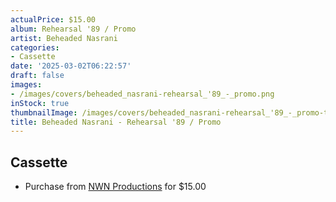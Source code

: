 ```yaml
---
actualPrice: $15.00
album: Rehearsal '89 / Promo
artist: Beheaded Nasrani
categories:
- Cassette
date: '2025-03-02T06:22:57'
draft: false
images:
- /images/covers/beheaded_nasrani-rehearsal_'89_-_promo.png
inStock: true
thumbnailImage: /images/covers/beheaded_nasrani-rehearsal_'89_-_promo-thumb.png
title: Beheaded Nasrani - Rehearsal '89 / Promo
---
```


## Cassette
* Purchase from [NWN Productions](http://shop.nwnprod.com/index.php?route=product/product&path=73&product_id=44951&sort=pd.name&order=ASC) for $15.00
